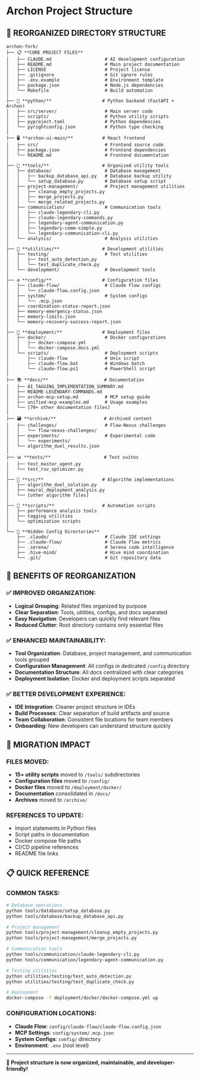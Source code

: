 # Archon Project Structure

## 📁 **REORGANIZED DIRECTORY STRUCTURE**

```
archon-fork/
├── 📋 **CORE PROJECT FILES**
│   ├── CLAUDE.md                    # AI development configuration
│   ├── README.md                    # Main project documentation
│   ├── LICENSE                      # Project license
│   ├── .gitignore                   # Git ignore rules
│   ├── .env.example                 # Environment template
│   ├── package.json                 # Node.js dependencies
│   └── Makefile                     # Build automation
│
├── 🐍 **python/**                   # Python backend (FastAPI + Archon)
│   ├── src/server/                  # Main server code
│   ├── scripts/                     # Python utility scripts
│   ├── pyproject.toml               # Python dependencies
│   └── pyrightconfig.json           # Python type checking
│
├── 🖥️ **archon-ui-main/**           # React frontend
│   ├── src/                         # Frontend source code
│   ├── package.json                 # Frontend dependencies
│   └── README.md                    # Frontend documentation
│
├── 🔧 **tools/**                    # Organized utility tools
│   ├── database/                    # Database management
│   │   ├── backup_database_api.py   # Database backup utility
│   │   └── setup_database.py        # Database setup script
│   ├── project-management/          # Project management utilities
│   │   ├── cleanup_empty_projects.py
│   │   ├── merge_projects.py
│   │   └── merge_related_projects.py
│   ├── communication/               # Communication tools
│   │   ├── claude-legendary-cli.py
│   │   ├── claude-legendary-commands.py
│   │   ├── legendary-agent-communication.py
│   │   ├── legendary-comm-simple.py
│   │   └── legendary-communication-cli.py
│   └── analysis/                    # Analysis utilities
│
├── 🧪 **utilities/**                # Development utilities
│   ├── testing/                     # Test utilities
│   │   ├── test_auto_detection.py
│   │   └── test_duplicate_check.py
│   └── development/                 # Development tools
│
├── ⚙️ **config/**                   # Configuration files
│   ├── claude-flow/                 # Claude Flow configs
│   │   └── claude-flow.config.json
│   ├── system/                      # System configs
│   │   └── .mcp.json
│   ├── coordination-status-report.json
│   ├── memory-emergency-status.json
│   ├── memory-limits.json
│   └── memory-recovery-success-report.json
│
├── 🚀 **deployment/**               # Deployment files
│   ├── docker/                      # Docker configurations
│   │   ├── docker-compose.yml
│   │   └── docker-compose.docs.yml
│   └── scripts/                     # Deployment scripts
│       ├── claude-flow              # Unix script
│       ├── claude-flow.bat          # Windows batch
│       └── claude-flow.ps1          # PowerShell script
│
├── 📚 **docs/**                     # Documentation
│   ├── AI_TAGGING_IMPLEMENTATION_SUMMARY.md
│   ├── README-LEGENDARY-COMMANDS.md
│   ├── archon-mcp-setup.md          # MCP setup guide
│   ├── unified-mcp-examples.md      # Usage examples
│   └── [70+ other documentation files]
│
├── 🗃️ **archive/**                  # Archived content
│   ├── challenges/                  # Flow-Nexus challenges
│   │   └── flow-nexus-challenges/
│   ├── experiments/                 # Experimental code
│   │   └── experiments/
│   └── algorithm_duel_results.json
│
├── 📊 **tests/**                    # Test suites
│   ├── test_master_agent.py
│   └── test_ruv_optimizer.py
│
├── 🧠 **src/**                      # Algorithm implementations
│   ├── algorithm_duel_solution.py
│   ├── neural_deployment_analysis.py
│   └── [other algorithm files]
│
├── 📝 **scripts/**                  # Automation scripts
│   ├── performance analysis tools
│   ├── tagging utilities
│   └── optimization scripts
│
└── 🔧 **Hidden Config Directories**
    ├── .claude/                     # Claude IDE settings
    ├── .claude-flow/                # Claude Flow metrics
    ├── .serena/                     # Serena code intelligence
    ├── .hive-mind/                  # Hive mind coordination
    └── .git/                        # Git repository data
```

## 🎯 **BENEFITS OF REORGANIZATION**

### **✅ IMPROVED ORGANIZATION:**
- **Logical Grouping**: Related files organized by purpose
- **Clear Separation**: Tools, utilities, configs, and docs separated
- **Easy Navigation**: Developers can quickly find relevant files
- **Reduced Clutter**: Root directory contains only essential files

### **✅ ENHANCED MAINTAINABILITY:**
- **Tool Organization**: Database, project management, and communication tools grouped
- **Configuration Management**: All configs in dedicated `/config` directory
- **Documentation Structure**: All docs centralized with clear categories
- **Deployment Isolation**: Docker and deployment scripts separated

### **✅ BETTER DEVELOPMENT EXPERIENCE:**
- **IDE Integration**: Cleaner project structure in IDEs
- **Build Processes**: Clear separation of build artifacts and source
- **Team Collaboration**: Consistent file locations for team members
- **Onboarding**: New developers can understand structure quickly

## 🔄 **MIGRATION IMPACT**

### **FILES MOVED:**
- **15+ utility scripts** moved to `/tools/` subdirectories
- **Configuration files** moved to `/config/`
- **Docker files** moved to `/deployment/docker/`
- **Documentation** consolidated in `/docs/`
- **Archives** moved to `/archive/`

### **REFERENCES TO UPDATE:**
- Import statements in Python files
- Script paths in documentation
- Docker compose file paths
- CI/CD pipeline references
- README file links

## 📋 **QUICK REFERENCE**

### **COMMON TASKS:**
```bash
# Database operations
python tools/database/setup_database.py
python tools/database/backup_database_api.py

# Project management
python tools/project-management/cleanup_empty_projects.py
python tools/project-management/merge_projects.py

# Communication tools
python tools/communication/claude-legendary-cli.py
python tools/communication/legendary-agent-communication.py

# Testing utilities
python utilities/testing/test_auto_detection.py
python utilities/testing/test_duplicate_check.py

# Deployment
docker-compose -f deployment/docker/docker-compose.yml up
```

### **CONFIGURATION LOCATIONS:**
- **Claude Flow**: `config/claude-flow/claude-flow.config.json`
- **MCP Settings**: `config/system/.mcp.json`  
- **System Configs**: `config/` directory
- **Environment**: `.env` (root level)

---

**🎉 Project structure is now organized, maintainable, and developer-friendly!**